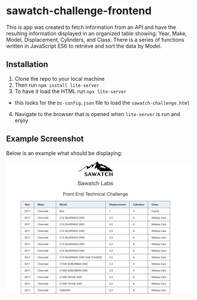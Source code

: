 # sawatch-challenge-frontend

This is app was created to fetch information from an API and have the resulting information displayed in an organized table showing: Year, Make, Model, Displacement, Cylinders, and Class.  There is a series of functions written in JavaScript ES6 to retrieve and sort the data by Model.  

## Installation

1. Clone the repo to your local machine
2. Then run `npm install lite-server`
3. To have it load the HTML run `npx lite-server` 
  - this looks for the `bs-config.json` file to load the `sawatch-challenge.html`
4. Navigate to the browser that is opened when `lite-server` is run and enjoy

## Example Screenshot

Below is an example what should be displaying:

![Alt text](example_screenshot.png "example screenshot")